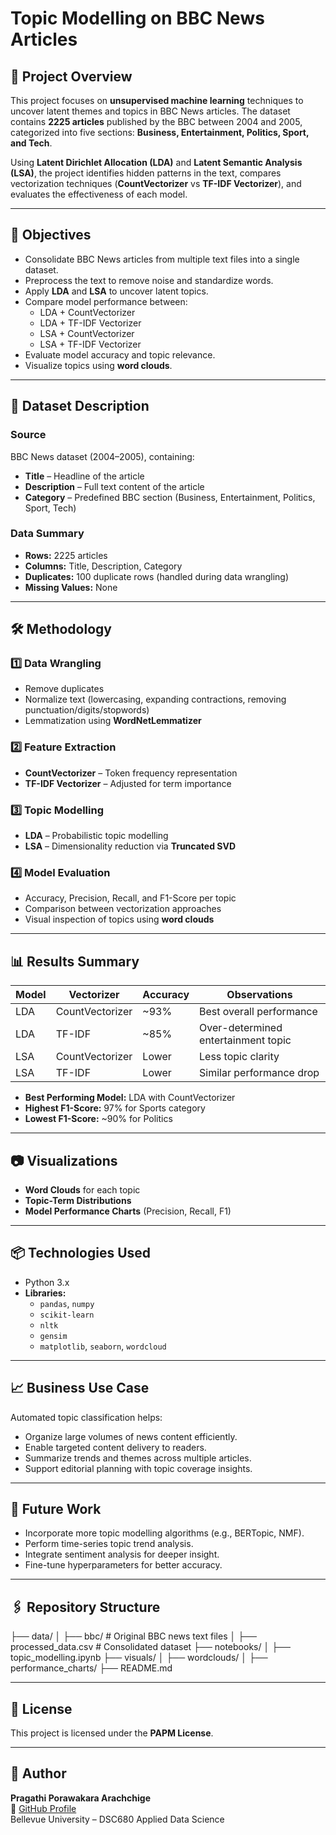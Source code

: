# Topic Modelling on BBC News Articles

## 📌 Project Overview
This project focuses on **unsupervised machine learning** techniques to uncover latent themes and topics in BBC News articles. The dataset contains **2225 articles** published by the BBC between 2004 and 2005, categorized into five sections: **Business, Entertainment, Politics, Sport, and Tech**.

Using **Latent Dirichlet Allocation (LDA)** and **Latent Semantic Analysis (LSA)**, the project identifies hidden patterns in the text, compares vectorization techniques (**CountVectorizer** vs **TF-IDF Vectorizer**), and evaluates the effectiveness of each model.

---

## 🎯 Objectives
- Consolidate BBC News articles from multiple text files into a single dataset.
- Preprocess the text to remove noise and standardize words.
- Apply **LDA** and **LSA** to uncover latent topics.
- Compare model performance between:
  - LDA + CountVectorizer
  - LDA + TF-IDF Vectorizer
  - LSA + CountVectorizer
  - LSA + TF-IDF Vectorizer
- Evaluate model accuracy and topic relevance.
- Visualize topics using **word clouds**.

---

## 📂 Dataset Description

### Source
BBC News dataset (2004–2005), containing:
- **Title** – Headline of the article
- **Description** – Full text content of the article
- **Category** – Predefined BBC section (Business, Entertainment, Politics, Sport, Tech)

### Data Summary
- **Rows:** 2225 articles
- **Columns:** Title, Description, Category
- **Duplicates:** 100 duplicate rows (handled during data wrangling)
- **Missing Values:** None

---

## 🛠️ Methodology

### 1️⃣ Data Wrangling
- Remove duplicates
- Normalize text (lowercasing, expanding contractions, removing punctuation/digits/stopwords)
- Lemmatization using **WordNetLemmatizer**

### 2️⃣ Feature Extraction
- **CountVectorizer** – Token frequency representation
- **TF-IDF Vectorizer** – Adjusted for term importance

### 3️⃣ Topic Modelling
- **LDA** – Probabilistic topic modelling
- **LSA** – Dimensionality reduction via **Truncated SVD**

### 4️⃣ Model Evaluation
- Accuracy, Precision, Recall, and F1-Score per topic
- Comparison between vectorization approaches
- Visual inspection of topics using **word clouds**

---

## 📊 Results Summary

| Model                          | Vectorizer       | Accuracy | Observations |
|--------------------------------|------------------|----------|--------------|
| LDA                            | CountVectorizer  | ~93%     | Best overall performance |
| LDA                            | TF-IDF           | ~85%     | Over-determined entertainment topic |
| LSA                            | CountVectorizer  | Lower    | Less topic clarity |
| LSA                            | TF-IDF           | Lower    | Similar performance drop |

- **Best Performing Model:** LDA with CountVectorizer  
- **Highest F1-Score:** 97% for Sports category  
- **Lowest F1-Score:** ~90% for Politics  

---

## 📷 Visualizations
- **Word Clouds** for each topic
- **Topic-Term Distributions**
- **Model Performance Charts** (Precision, Recall, F1)

---

## 📦 Technologies Used
- Python 3.x
- **Libraries:**
  - `pandas`, `numpy`
  - `scikit-learn`
  - `nltk`
  - `gensim`
  - `matplotlib`, `seaborn`, `wordcloud`

---

## 📈 Business Use Case
Automated topic classification helps:
- Organize large volumes of news content efficiently.
- Enable targeted content delivery to readers.
- Summarize trends and themes across multiple articles.
- Support editorial planning with topic coverage insights.

---

## 🚀 Future Work
- Incorporate more topic modelling algorithms (e.g., BERTopic, NMF).
- Perform time-series topic trend analysis.
- Integrate sentiment analysis for deeper insight.
- Fine-tune hyperparameters for better accuracy.

---

## 🖇️ Repository Structure
├── data/
│ ├── bbc/ # Original BBC news text files
│ ├── processed_data.csv # Consolidated dataset
├── notebooks/
│ ├── topic_modelling.ipynb
├── visuals/
│ ├── wordclouds/
│ ├── performance_charts/
├── README.md


---

## 📜 License
This project is licensed under the **PAPM License**.

---

## 🙋 Author
**Pragathi Porawakara Arachchige**  
📎 [GitHub Profile](https://github.com/PragathiM007)  
Bellevue University – DSC680 Applied Data Science

 


